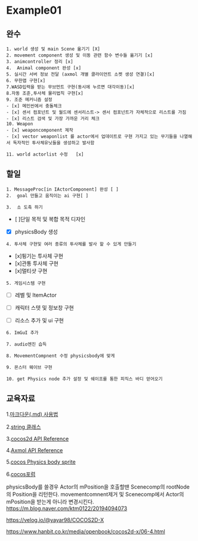 # Example01


완수
-------------  
    1. world 생성 및 main Scene 옮기기 [X] 
    2. movement component 생성 및 이동 관련 함수 변수들 옮기기 [x] 
    3. animcontroller 정리 [x] 
    4.  Animal component 완성 [x]   
    5. 실시간 서버 정보 전달 (axmol 개별 클라이언트 소켓 생성 연결)[x]
    6. 무한맵 구현[x]
    7.WASD입력을 받는 무브먼트 구현(동시에 누르면 대각이동)[x]
    8.자동 조준,투사체 물리법칙 구현[x]
    9. 조준 메커니즘 설정
    - [x] 메인씬에서 충돌체크
    - [x] 센서 컴포넌트 및 월드에 센서리스트-> 센서 컴포넌트가 자체적으로 리스트를 가짐
    - [x] 리스트 검색 및 가장 가까운 거리 체크
    10. Weapon
    - [x] weaponcomponent 제작
    - [x] vector weaponlist 를 actor에서 업데이트로 구현 가지고 있는 무기들을 나열해서 독자적인 투사체유닛들을 생성하고 발사함      
   
    11. world actorlist 수정   [x]
   
    
    
    
    
    
    

    
    
    
    
   할일
------------- 

    1. MessageProc[in IActorComponent] 완성 [ ] 
    2.  goal 만들고 움직이는 ai 구현[ ]

    3.  소 도축 하기
   - [ ]단일 목적 및 복합 목적 디자인
   - [x]  physicsBody 생성
  
    4. 투사체 구현및 여러 종류의 투사체를 발사 할 수 있게 만들기
   - [x]튕기는 투사체 구현
   - [x]관통 투사체 구현
   - [x]멀티샷 구현
   
    5. 게임시스템 구현
   - [ ] 레벨 및 ItemActor
   - [ ] 캐릭터 스텟 및 정보창 구현
   - [ ] 리소스 추가 및 ui 구현


    6. ImGuI 추가 
    
    7. audio엔진 습득
   
    8. MovementCompnent 수정 physicsbody에 맞게

    9. 몬스터 웨이브 구현

    10. get Physics node 추가 설정 및 쉐이프를 통한 피직스 바디 얻어오기



교육자료
-------------  

1.[마크다운(.md) 사용법][markdown]

[markdown]:https://gist.github.com/ihoneymon/652be052a0727ad59601

2.[string 클래스][string]

[string]:https://blockdmask.tistory.com/338

3.[cocos2d API Reference][cocos doc]

[cocos doc]:https://docs.cocos2d-x.org/api-ref/cplusplus/v4x/

4.[Axmol API Reference      ][ax doc]

[ax doc]:https://axmol.dev/manual/latest/

5.[cocos Physics body sprite][physics]

[physics]:https://m.blog.naver.com/game_studyz/220886309728?recommendTrackingCode=2

6.[cocos포럼][coocs]

[coocs]:https://forum.cocosengine.org/
physicsBody를 쓸경우
Actor의 mPosition을 호출할땐 Scenecomp의 rootNode의 Position을 리턴한다.
movementcomnent제거 및 Scenecomp에서 Actor의 mPosition을 받는게 아니라 변경시킨다.
https://m.blog.naver.com/ktm0122/20194094073

https://velog.io/@yayar98/COCOS2D-X


https://www.hanbit.co.kr/media/openbook/cocos2d-x/06-4.html
